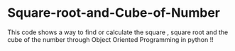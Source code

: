 # Square-root-and-Cube-of-Number
This code shows a way to find or calculate the square , square root and the cube of the number through Object Oriented Programming in python !!

